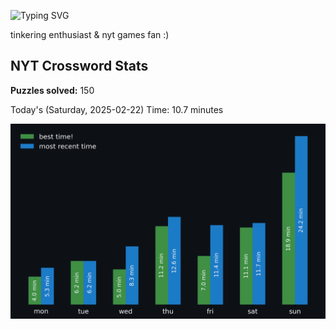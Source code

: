 ![Typing SVG](https://readme-typing-svg.demolab.com?font=Fira+Code&size=16&pause=700&color=FFFFFF&width=435&lines=hi+i'm+aimee!;nice+to+see+you+here!)

tinkering enthusiast & nyt games fan :)
<!-- START NYT-STATS -->
## NYT Crossword Stats
**Puzzles solved:** 150

Today's (Saturday, 2025-02-22) Time: 10.7 minutes


![Solve Times](./nyt_stats_graph.png)
<!-- END NYT-STATS -->
